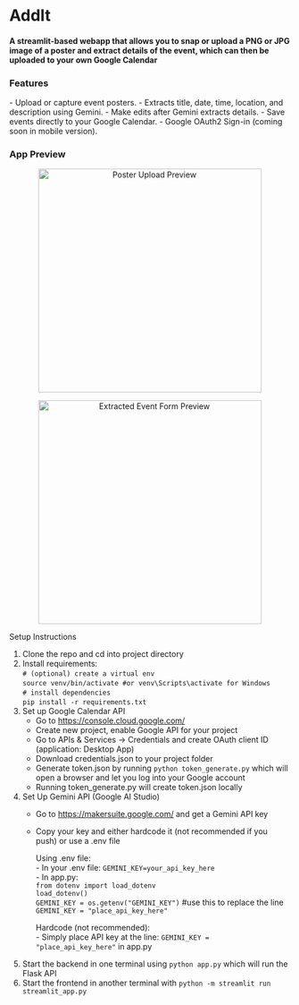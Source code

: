 <h1>AddIt</h1>
<h4>A streamlit-based webapp that allows you to snap or upload a PNG or JPG image of a poster and extract details of the event, which can then be uploaded to your own Google Calendar  </h4>


<h3>Features</h3>
- Upload or capture event posters.
- Extracts title, date, time, location, and description using Gemini.
- Make edits after Gemini extracts details.
- Save events directly to your Google Calendar.
- Google OAuth2 Sign-in (coming soon in mobile version).


<h3>App Preview</h3>

<p align="center">
  <img src="https://github.com/user-attachments/assets/9bbc0ea4-5b7f-4844-87f3-e0b5008f8153" alt="Poster Upload Preview" width="400"/>
</p>

<p align="center">
  <img src="https://github.com/user-attachments/assets/b169a55c-c997-456c-9556-419f2e7ba7ce" alt="Extracted Event Form Preview" width="400"/>
</p>



Setup Instructions    
1. Clone the repo and cd into project directory  
2. Install requirements:       
   `# (optional) create a virtual env`    
   `source venv/bin/activate #or venv\Scripts\activate for Windows`    
   `# install dependencies`  
   `pip install -r requirements.txt`  
3. Set up Google Calendar API
    - Go to https://console.cloud.google.com/
    - Create new project, enable Google API for your project
    - Go to APIs & Services -> Credentials and create OAuth client ID (application: Desktop App)
    - Download credentials.json to your project folder
    - Generate token.json by running `python token_generate.py` which will open a browser and let you log into your Google account
    - Running token_generate.py will create token.json locally
5. Set Up Gemini API (Google AI Studio)
   - Go to https://makersuite.google.com/ and get a Gemini API key
   - Copy your key and either hardcode it (not recommended if you push) or use a .env file

      Using .env file:   
         - In your .env file: `GEMINI_KEY=your_api_key_here`  
         - In app.py:  
         `from dotenv import load_dotenv`  
      `load_dotenv()`  
             `GEMINI_KEY = os.getenv("GEMINI_KEY")` #use this to replace the line `GEMINI_KEY = "place_api_key_here"`  
  
       Hardcode (not recommended):  
         - Simply place API key at the line: `GEMINI_KEY = "place_api_key_here"` in app.py  
6. Start the backend in one terminal using `python app.py` which will run the Flask API  
7. Start the frontend in another terminal with `python -m streamlit run streamlit_app.py`  

     
   
